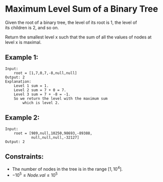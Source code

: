 # Maximum Level Sum of a Binary Tree
Given the root of a binary tree, the level of its root is 1, the level of  
its children is 2, and so on.

Return the smallest level x such that the sum of all the values of nodes at  
level x is maximal.

 

## Example 1:

    Input: 
        root = [1,7,0,7,-8,null,null]
    Output: 2
    Explanation: 
        Level 1 sum = 1.
        Level 2 sum = 7 + 0 = 7.
        Level 3 sum = 7 + -8 = -1.
        So we return the level with the maximum sum 
            which is level 2.

## Example 2:

    Input: 
        root = [989,null,10250,98693,-89388,
                null,null,null,-32127]
    Output: 2
    
    
    
## Constraints:

* The number of nodes in the tree is in the range [$1, 10^4$].
* $-10^5 \le Node.val \le 10^5$

